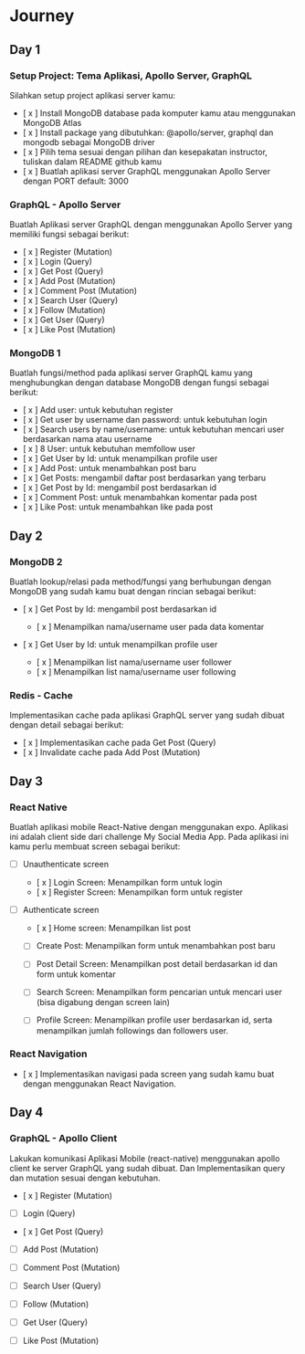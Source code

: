 # Journey

## Day 1

### Setup Project: Tema Aplikasi, Apollo Server, GraphQL
Silahkan setup project aplikasi server kamu:
- [ x ] Install MongoDB database pada komputer kamu atau menggunakan MongoDB Atlas
- [ x ] Install package yang dibutuhkan: @apollo/server, graphql dan mongodb sebagai MongoDB driver
- [ x ] Pilih tema sesuai dengan pilihan dan kesepakatan instructor, tuliskan dalam README github kamu
- [ x ] Buatlah aplikasi server GraphQL menggunakan Apollo Server dengan PORT default: 3000


### GraphQL - Apollo Server
Buatlah Aplikasi server GraphQL dengan menggunakan Apollo Server yang memiliki fungsi sebagai berikut:
- [ x ] Register (Mutation)
- [ x ] Login (Query)
- [ x ] Get Post (Query)
- [ x ] Add Post (Mutation)
- [ x ] Comment Post (Mutation)
- [ x ] Search User (Query)
- [ x ] Follow (Mutation)
- [ x ] Get User (Query)
- [ x ] Like Post (Mutation)

### MongoDB 1
Buatlah fungsi/method pada aplikasi server GraphQL kamu yang menghubungkan dengan database MongoDB dengan fungsi sebagai berikut:
- [ x ] Add user: untuk kebutuhan register
- [ x ] Get user by username dan password: untuk kebutuhan login
- [ x ] Search users by name/username: untuk kebutuhan mencari user berdasarkan nama atau username
- [ x ] 8 User: untuk kebutuhan memfollow user
- [ x ] Get User by Id: untuk menampilkan profile user
- [ x ] Add Post: untuk menambahkan post baru
- [ x ] Get Posts: mengambil daftar post berdasarkan yang terbaru
- [ x ] Get Post by Id: mengambil post berdasarkan id
- [ x ] Comment Post: untuk menambahkan komentar pada post
- [ x ] Like Post: untuk menambahkan like pada post


## Day 2

### MongoDB 2
Buatlah lookup/relasi pada method/fungsi yang berhubungan dengan MongoDB yang sudah kamu buat dengan rincian sebagai berikut:
- [ x ] Get Post by Id: mengambil post berdasarkan id
  - [ x ] Menampilkan nama/username user pada data komentar

- [ x ] Get User by Id: untuk menampilkan profile user
  - [ x ] Menampilkan list nama/username user follower
  - [ x ] Menampilkan list nama/username user following


### Redis - Cache
Implementasikan cache pada aplikasi GraphQL server yang sudah dibuat dengan detail sebagai berikut:
- [ x ] Implementasikan cache pada Get Post (Query)
- [ x ] Invalidate cache pada Add Post (Mutation)

## Day 3
### React Native
Buatlah aplikasi mobile React-Native dengan menggunakan expo. Aplikasi ini adalah client side dari challenge My Social Media App.
Pada aplikasi ini kamu perlu membuat screen sebagai berikut:
- [  ] Unauthenticate screen
  - [ x ] Login Screen: Menampilkan form untuk login
  - [ x ] Register Screen: Menampilkan form untuk register

- [ ] Authenticate screen
  - [ x ] Home screen: Menampilkan list post
  - [ ] Create Post: Menampilkan form untuk menambahkan post baru
  - [ ] Post Detail Screen: Menampilkan post detail berdasarkan id dan form untuk komentar
  - [ ] Search Screen: Menampilkan form pencarian untuk mencari user (bisa digabung dengan screen lain)
  - [ ] Profile Screen: Menampilkan profile user berdasarkan id, serta menampilkan jumlah followings dan followers user.


### React Navigation
 - [ x ] Implementasikan navigasi pada screen yang sudah kamu buat dengan menggunakan React Navigation.


## Day 4
### GraphQL - Apollo Client
Lakukan komunikasi Aplikasi Mobile (react-native) menggunakan apollo client ke server GraphQL  yang sudah dibuat. Dan Implementasikan query dan mutation sesuai dengan kebutuhan.
- [ x ] Register (Mutation)
- [ ] Login (Query)
- [ x ] Get Post (Query)
- [ ] Add Post (Mutation)
- [ ] Comment Post (Mutation)
- [ ] Search User (Query)
- [ ] Follow (Mutation)
- [ ] Get User (Query)
- [ ] Like Post (Mutation)

